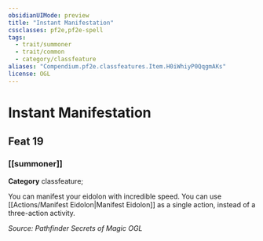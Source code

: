 ```yaml
---
obsidianUIMode: preview
title: "Instant Manifestation"
cssclasses: pf2e,pf2e-spell
tags:
  - trait/summoner
  - trait/common
  - category/classfeature
aliases: "Compendium.pf2e.classfeatures.Item.H0iWhiyP0QqgmAKs"
license: OGL
---
```

# Instant Manifestation
## Feat 19
### [[summoner]]

**Category** classfeature; 




You can manifest your eidolon with incredible speed. You can use [[Actions/Manifest Eidolon|Manifest Eidolon]] as a single action, instead of a three-action activity.

*Source: Pathfinder Secrets of Magic*
*OGL*